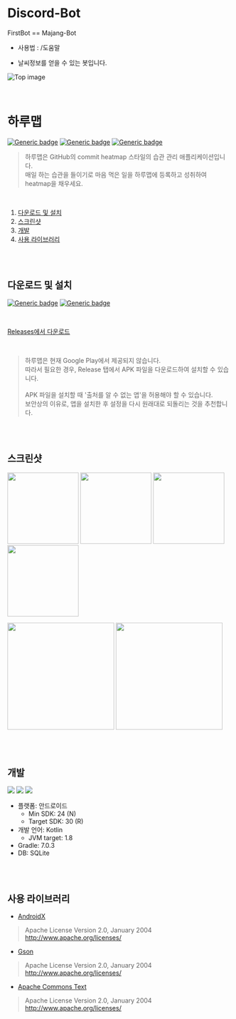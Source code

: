 # Discord-Bot
FirstBot == Majang-Bot
* 사용법 : /도움말
- 날씨정보를 얻을 수 있는 봇입니다. 



![Top image](/res/heatmap.png)

<br>

# 하루맵

[![Generic badge](https://img.shields.io/badge/Min_SDK-24-yellow.svg)](https://developer.android.com/about/versions/nougat?hl=ko)
[![Generic badge](https://img.shields.io/badge/Target_SDK-30-green.svg)](https://www.android.com/intl/ko_kr/android-11/)
[![Generic badge](https://img.shields.io/badge/Language-Kotlin-green.svg)](http://kotlinlang.org)

> 하루맵은 GitHub의 commit heatmap 스타일의 습관 관리 애플리케이션입니다.
> <br>
> 매일 하는 습관을 들이기로 마음 먹은 일을 하루맵에 등록하고 성취하여 heatmap을 채우세요.

<br>

1. [다운로드 및 설치](#다운로드-및-설치)
2. [스크린샷](#스크린샷)
3. [개발](#개발)
4. [사용 라이브러리](#사용-라이브러리)

<br><br>

## 다운로드 및 설치

[![Generic badge](https://img.shields.io/badge/Stable-none-orange.svg)](https://github.com/soc06212/HaruMap/releases)
[![Generic badge](https://img.shields.io/badge/Beta-1.0.0--beta.1-blue.svg)](https://github.com/soc06212/HaruMap/releases/tag/v1.0.0-beta.1)

<br>

[Releases에서 다운로드](https://github.com/soc06212/HaruMap/releases)

<br>

> 하루맵은 현재 Google Play에서 제공되지 않습니다.
> <br>따라서 필요한 경우, Release 탭에서 APK 파일을 다운로드하여 설치할 수 있습니다.
> <br><br>APK 파일을 설치할 때 '출처를 알 수 없는 앱'을 허용해야 할 수 있습니다.
> <br>보안상의 이유로, 앱을 설치한 후 설정을 다시 원래대로 되돌리는 것을 추천합니다.

<br><br>

## 스크린샷
<p>
  <img src="/res/light_01.png" width="160px" />
  <img src="/res/light_02.png" width="160px" />
  <img src="/res/dark_01.png" width="160px" />
  <img src="/res/dark_02.png" width="160px" />
</P>

<p>
  <img src="/res/anim_check.gif" width="240px" /> 
  <img src="/res/anim_expand.gif" width="240px" />
</P>

<br><br>

## 개발

<a href="https://developer.android.com"><img src="https://img.shields.io/badge/Android-3DDC84?style=flat&logo=Android&logoColor=white" /></a>
<a href="https://kotlinlang.org"><img src="https://img.shields.io/badge/Kotlin-7F52FF?style=flat&logo=Kotlin&logoColor=white" /></a>
<a href="http://sqlite.org"><img src="https://img.shields.io/badge/SQLite-003B57?style=flat&logo=SQLite&logoColor=white" /></a>

- 플랫폼: 안드로이드
  - Min SDK: 24 (N)
  - Target SDK: 30 (R)
- 개발 언어: Kotlin
  - JVM target: 1.8
- Gradle: 7.0.3
- DB: SQLite

<br><br>

## 사용 라이브러리
- [AndroidX](https://developer.android.com/jetpack/androidx?hl=ko)
> Apache License
> Version 2.0, January 2004
> http://www.apache.org/licenses/

- [Gson](https://github.com/google/gson)
> Apache License
> Version 2.0, January 2004
> http://www.apache.org/licenses/

- [Apache Commons Text](https://commons.apache.org/proper/commons-text/)
> Apache License
> Version 2.0, January 2004
> http://www.apache.org/licenses/


